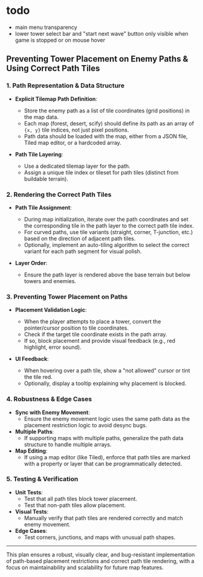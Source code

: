 # todo

- main menu transparency
- lower tower select bar and "start next wave" button only visible when game is stopped or on mouse hover

## Preventing Tower Placement on Enemy Paths & Using Correct Path Tiles

### 1. Path Representation & Data Structure

- **Explicit Tilemap Path Definition**:  
  - Store the enemy path as a list of tile coordinates (grid positions) in the map data.  
  - Each map (forest, desert, scify) should define its path as an array of `{x, y}` tile indices, not just pixel positions.  
  - Path data should be loaded with the map, either from a JSON file, Tiled map editor, or a hardcoded array.

- **Path Tile Layering**:  
  - Use a dedicated tilemap layer for the path.  
  - Assign a unique tile index or tileset for path tiles (distinct from buildable terrain).

### 2. Rendering the Correct Path Tiles

- **Path Tile Assignment**:  
  - During map initialization, iterate over the path coordinates and set the corresponding tile in the path layer to the correct path tile index.
  - For curved paths, use tile variants (straight, corner, T-junction, etc.) based on the direction of adjacent path tiles.  
  - Optionally, implement an auto-tiling algorithm to select the correct variant for each path segment for visual polish.

- **Layer Order**:  
  - Ensure the path layer is rendered above the base terrain but below towers and enemies.

### 3. Preventing Tower Placement on Paths

- **Placement Validation Logic**:  
  - When the player attempts to place a tower, convert the pointer/cursor position to tile coordinates.
  - Check if the target tile coordinate exists in the path array.
  - If so, block placement and provide visual feedback (e.g., red highlight, error sound).

- **UI Feedback**:  
  - When hovering over a path tile, show a "not allowed" cursor or tint the tile red.
  - Optionally, display a tooltip explaining why placement is blocked.

### 4. Robustness & Edge Cases

- **Sync with Enemy Movement**:  
  - Ensure the enemy movement logic uses the same path data as the placement restriction logic to avoid desync bugs.
- **Multiple Paths**:  
  - If supporting maps with multiple paths, generalize the path data structure to handle multiple arrays.
- **Map Editing**:  
  - If using a map editor (like Tiled), enforce that path tiles are marked with a property or layer that can be programmatically detected.

### 5. Testing & Verification

- **Unit Tests**:  
  - Test that all path tiles block tower placement.
  - Test that non-path tiles allow placement.
- **Visual Tests**:  
  - Manually verify that path tiles are rendered correctly and match enemy movement.
- **Edge Cases**:  
  - Test corners, junctions, and maps with unusual path shapes.

---

This plan ensures a robust, visually clear, and bug-resistant implementation of path-based placement restrictions and correct path tile rendering, with a focus on maintainability and scalability for future map features.
